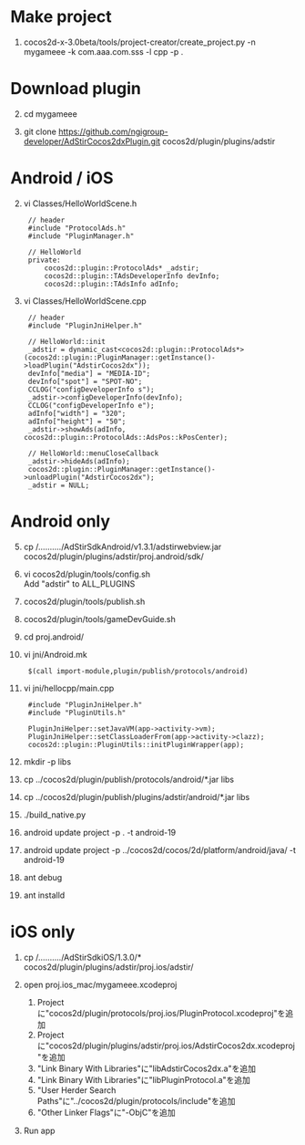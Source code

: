 Make project
===================

1. cocos2d-x-3.0beta/tools/project-creator/create_project.py -n mygameee -k com.aaa.com.sss -l cpp -p .

Download plugin
===================

2. cd mygameee

3. git clone https://github.com/ngigroup-developer/AdStirCocos2dxPlugin.git cocos2d/plugin/plugins/adstir

Android / iOS
===================

2. vi Classes/HelloWorldScene.h

        // header
        #include "ProtocolAds.h"
        #include "PluginManager.h"

        // HelloWorld
        private:
            cocos2d::plugin::ProtocolAds* _adstir;
            cocos2d::plugin::TAdsDeveloperInfo devInfo;
            cocos2d::plugin::TAdsInfo adInfo;

3. vi Classes/HelloWorldScene.cpp

        // header
        #include "PluginJniHelper.h"
        
        // HelloWorld::init
        _adstir = dynamic_cast<cocos2d::plugin::ProtocolAds*>(cocos2d::plugin::PluginManager::getInstance()->loadPlugin("AdstirCocos2dx"));
        devInfo["media"] = "MEDIA-ID";
        devInfo["spot"] = "SPOT-NO";
        CCLOG("configDeveloperInfo s");
        _adstir->configDeveloperInfo(devInfo);
        CCLOG("configDeveloperInfo e");
        adInfo["width"] = "320";
        adInfo["height"] = "50";
        _adstir->showAds(adInfo, cocos2d::plugin::ProtocolAds::AdsPos::kPosCenter);
        
        // HelloWorld::menuCloseCallback
        _adstir->hideAds(adInfo);
        cocos2d::plugin::PluginManager::getInstance()->unloadPlugin("AdstirCocos2dx");
        _adstir = NULL;

Android only
===================

5. cp /........../AdStirSdkAndroid/v1.3.1/adstirwebview.jar cocos2d/plugin/plugins/adstir/proj.android/sdk/

6. vi cocos2d/plugin/tools/config.sh  
   Add "adstir" to ALL_PLUGINS

7. cocos2d/plugin/tools/publish.sh

1. cocos2d/plugin/tools/gameDevGuide.sh

1. cd proj.android/

2. vi jni/Android.mk

        $(call import-module,plugin/publish/protocols/android)

3. vi jni/hellocpp/main.cpp

        #include "PluginJniHelper.h"
        #include "PluginUtils.h"

        PluginJniHelper::setJavaVM(app->activity->vm);
        PluginJniHelper::setClassLoaderFrom(app->activity->clazz);
        cocos2d::plugin::PluginUtils::initPluginWrapper(app);

4. mkdir -p libs

5. cp ../cocos2d/plugin/publish/protocols/android/*.jar libs

6. cp ../cocos2d/plugin/publish/plugins/adstir/android/*.jar libs

7. ./build_native.py

8. android update project -p . -t android-19

9. android update project -p ../cocos2d/cocos/2d/platform/android/java/ -t android-19

10. ant debug

11. ant installd


iOS only
===================

1. cp /........../AdStirSdkiOS/1.3.0/* cocos2d/plugin/plugins/adstir/proj.ios/adstir/

2. open proj.ios_mac/mygameee.xcodeproj
   1. Projectに"cocos2d/plugin/protocols/proj.ios/PluginProtocol.xcodeproj"を追加
   2. Projectに"cocos2d/plugin/plugins/adstir/proj.ios/AdstirCocos2dx.xcodeproj"を追加
   3. "Link Binary With Libraries"に"libAdstirCocos2dx.a"を追加
   4. "Link Binary With Libraries"に"libPluginProtocol.a"を追加
   5. "User Herder Search Paths"に"../cocos2d/plugin/protocols/include"を追加
   6. "Other Linker Flags"に"-ObjC"を追加

3. Run app










